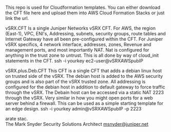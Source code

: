 This repo is used for Cloudformation templates.  You can either download the CFT file here and upload them into AWS Cloud Formation Stacks or just link the url.

vSRX.CFT
Is a single Juniper Networks vSRX CFT.  For AWS, the region (East-1), VPC, ENI's, Addressing, subnets, security groups, route tables and Internet Gateway have all been pre-configured within the CFT.  For Juniper vSRX specifics, 4 network interface, addresses, zones, Revenue and management ports,  and most importantly NAT.  Nat is configured for anything in the trust zone to untrust.  This is all done by way of cloud_init statements in the CFT. ssh -i yourkey ec2-user@vSRXAWSpubIP


vSRX.plus.Deb.CFT
This CFT is a single CFT that adds a debian linux host on trusted side of the vSRX. The debian host is added to the AWS security groups and is also part of the vSRX trusted zone.  All addressing is configured for the debian host in addition to default gateway to force traffic through the vSRX.  The Debain host can be accessed via a static NAT 2223 through the vSRX. Very similar in how you might open ports for a web server behind a firewall.  This can be used as a simple starting template for an edge design.
ssh -i yourkey admin@vSRXAWSpubIP -p 2223

arate stac.  
The
Mark Snyder
Security Solutions Architect
msnyder@juniper.net

